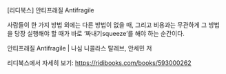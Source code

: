 [리디북스] 안티프래질 Antifragile

사람들이 한 가지 방법 외에는 다른 방법이 없을 때, 그리고 비용과는 무관하게 그 방법을 당장 실행해야 할 때가 바로 ‘짜내기squeeze’를 해야 하는 순간이다.

안티프래질 Antifragile | 나심 니콜라스 탈레브, 안세민 저

리디북스에서 자세히 보기: https://ridibooks.com/books/593000262